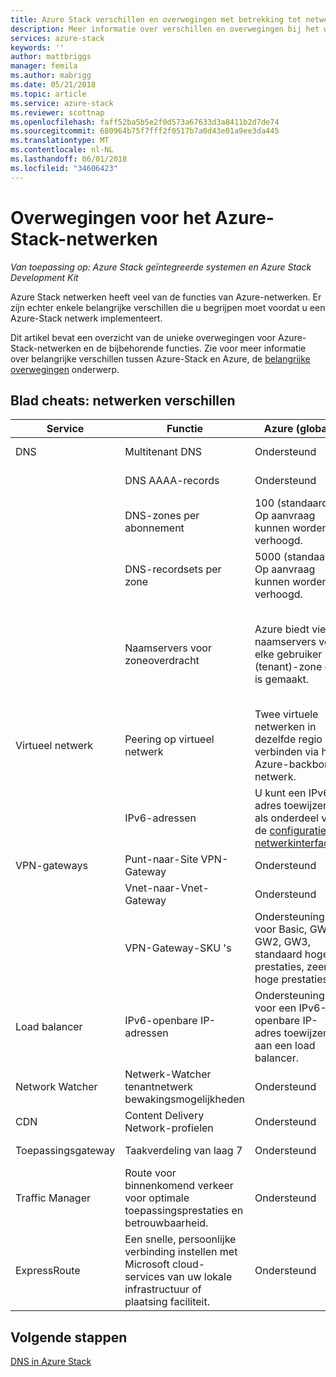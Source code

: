 ```yaml
---
title: Azure Stack verschillen en overwegingen met betrekking tot netwerken | Microsoft Docs
description: Meer informatie over verschillen en overwegingen bij het werken met netwerken in Azure-Stack.
services: azure-stack
keywords: ''
author: mattbriggs
manager: femila
ms.author: mabrigg
ms.date: 05/21/2018
ms.topic: article
ms.service: azure-stack
ms.reviewer: scottnap
ms.openlocfilehash: faff52ba5b5e2f0d573a67633d3a8411b2d7de74
ms.sourcegitcommit: 680964b75f7fff2f0517b7a0d43e01a9ee3da445
ms.translationtype: MT
ms.contentlocale: nl-NL
ms.lasthandoff: 06/01/2018
ms.locfileid: "34606423"
---
```

# <a name="considerations-for-azure-stack-networking"></a>Overwegingen voor het Azure-Stack-netwerken

*Van toepassing op: Azure Stack geïntegreerde systemen en Azure Stack Development Kit*

Azure Stack netwerken heeft veel van de functies van Azure-netwerken. Er zijn echter enkele belangrijke verschillen die u begrijpen moet voordat u een Azure-Stack netwerk implementeert.

Dit artikel bevat een overzicht van de unieke overwegingen voor Azure-Stack-netwerken en de bijbehorende functies. Zie voor meer informatie over belangrijke verschillen tussen Azure-Stack en Azure, de [belangrijke overwegingen](azure-stack-considerations.md) onderwerp.

## <a name="cheat-sheet-networking-differences"></a>Blad cheats: netwerken verschillen

|Service | Functie | Azure (global) | Azure Stack |
| --- | --- | --- | --- |
| DNS | Multitenant DNS | Ondersteund| Nog niet ondersteund|
| |DNS AAAA-records|Ondersteund|Niet ondersteund|
| |DNS-zones per abonnement|100 (standaard)<br>Op aanvraag kunnen worden verhoogd.|100|
| |DNS-recordsets per zone|5000 (standaard)<br>Op aanvraag kunnen worden verhoogd.|5000|
||Naamservers voor zoneoverdracht|Azure biedt vier naamservers voor elke gebruiker (tenant)-zone die is gemaakt.|Azure Stack biedt twee naamservers voor elke gebruiker (tenant)-zone die is gemaakt.|
| Virtueel netwerk|Peering op virtueel netwerk|Twee virtuele netwerken in dezelfde regio verbinden via het Azure-backbone-netwerk.|Nog niet ondersteund|
| |IPv6-adressen|U kunt een IPv6-adres toewijzen als onderdeel van de [configuratie netwerkinterfaces](https://docs.microsoft.com/azure/virtual-network/virtual-network-network-interface-addresses#ip-address-versions).|Alleen IPv4 wordt ondersteund.|
|VPN-gateways|Punt-naar-Site VPN-Gateway|Ondersteund|Nog niet ondersteund|
| |Vnet-naar-Vnet-Gateway|Ondersteund|Nog niet ondersteund|
| |VPN-Gateway-SKU 's|Ondersteuning voor Basic, GW1, GW2, GW3, standaard hoge prestaties, zeer hoge prestaties. |Ondersteuning voor Basic, Standard en hoog-presterende SKU's.|
|Load balancer|IPv6-openbare IP-adressen|Ondersteuning voor een IPv6-openbare IP-adres toewijzen aan een load balancer.|Alleen IPv4 wordt ondersteund.|
|Network Watcher|Netwerk-Watcher tenantnetwerk bewakingsmogelijkheden|Ondersteund|Nog niet ondersteund|
|CDN|Content Delivery Network-profielen|Ondersteund|Nog niet ondersteund|
|Toepassingsgateway|Taakverdeling van laag 7|Ondersteund|Nog niet ondersteund|
|Traffic Manager|Route voor binnenkomend verkeer voor optimale toepassingsprestaties en betrouwbaarheid.|Ondersteund|Nog niet ondersteund|
|ExpressRoute|Een snelle, persoonlijke verbinding instellen met Microsoft cloud-services van uw lokale infrastructuur of plaatsing faciliteit.|Ondersteund|Ondersteuning voor het Azure-Stack verbinden met een Express Route-circuit.|

## <a name="next-steps"></a>Volgende stappen

[DNS in Azure Stack](azure-stack-dns.md)